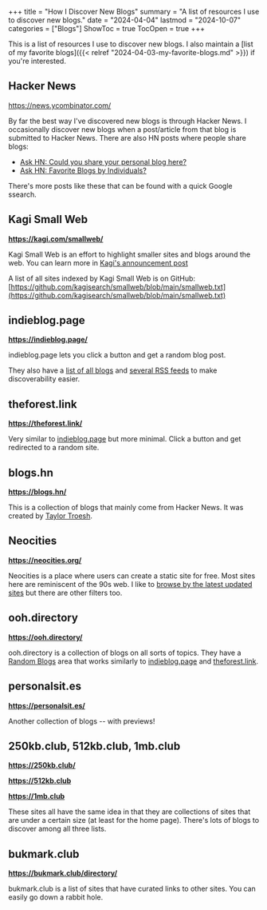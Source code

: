 +++
title = "How I Discover New Blogs"
summary = "A list of resources I use to discover new blogs."
date = "2024-04-04"
lastmod = "2024-10-07"
categories = ["Blogs"]
ShowToc = true
TocOpen = true
+++

This is a list of resources I use to discover new blogs. I also maintain a [list of my favorite blogs]({{< relref "2024-04-03-my-favorite-blogs.md" >}}) if you're interested.

## Hacker News

https://news.ycombinator.com/

By far the best way I've discovered new blogs is through Hacker News. I occasionally discover new blogs when a post/article from that blog is submitted to Hacker News. There are also HN posts where people share blogs:
- [Ask HN: Could you share your personal blog here?](https://news.ycombinator.com/item?id=36575081)
- [Ask HN: Favorite Blogs by Individuals?](https://news.ycombinator.com/item?id=27302195)

There's more posts like these that can be found with a quick Google ssearch.

## Kagi Small Web

**https://kagi.com/smallweb/**

Kagi Small Web is an effort to highlight smaller sites and blogs around the web. You can learn more in [Kagi's announcement post](https://blog.kagi.com/small-web)

A list of all sites indexed by Kagi Small Web is on GitHub: [https://github.com/kagisearch/smallweb/blob/main/smallweb.txt](https://github.com/kagisearch/smallweb/blob/main/smallweb.txt)

## indieblog.page

**https://indieblog.page/**

indieblog.page lets you click a button and get a random blog post.

They also have a [list of all blogs](https://indieblog.page/all) and [several RSS feeds](https://indieblog.page/rss) to make discoverability easier.

## theforest.link

**https://theforest.link/**

Very similar to [indieblog.page](https://indieblog.page/) but more minimal. Click a button and get redirected to a random site.

## blogs.hn

**https://blogs.hn/**

This is a collection of blogs that mainly come from Hacker News. It was created by [Taylor Troesh](https://taylor.town/).

## Neocities

**https://neocities.org/**

Neocities is a place where users can create a static site for free. Most sites here are reminiscent of the 90s web. I like to [browse by the latest updated sites](https://neocities.org/browse?sort_by=last_updated) but there are other filters too.

## ooh.directory

**https://ooh.directory/**

ooh.directory is a collection of blogs on all sorts of topics. They have a [Random Blogs](https://ooh.directory/random/) area that works similarly to [indieblog.page](https://indieblog.page/) and [theforest.link](https://theforest.link/).

## personalsit.es

**https://personalsit.es/**

Another collection of blogs -- with previews!

## 250kb.club, 512kb.club, 1mb.club

**https://250kb.club/**

**https://512kb.club**

**https://1mb.club**

These sites all have the same idea in that they are collections of sites that are under a certain size (at least for the home page). There's lots of blogs to discover among all three lists.

## bukmark.club

**https://bukmark.club/directory/**

bukmark.club is a list of sites that have curated links to other sites. You can easily go down a rabbit hole.
